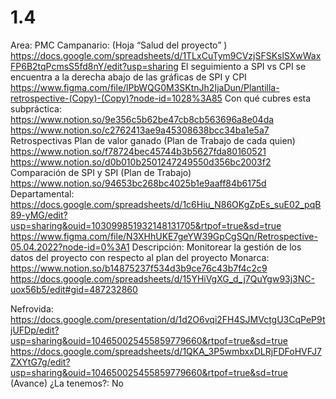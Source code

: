 # 1.4

Area: PMC
Campanario: (Hoja “Salud del proyecto” ) https://docs.google.com/spreadsheets/d/1TLxCuTym9CVzjSFSKslSXwWaxFP6B2tqPcmsS5fd8nY/edit?usp=sharing
El seguimiento a SPI vs CPI se encuentra a la derecha abajo de las gráficas de SPI y CPI
https://www.figma.com/file/lPbWQG0M3SKtnJh2IjaDun/Plantilla-retrospective-(Copy)-(Copy)?node-id=1028%3A85
Con qué cubres esta subpráctica: https://www.notion.so/9e356c5b62be47cb8cb563696a8e04da
https://www.notion.so/c2762413ae9a45308638bcc34ba1e5a7
Retrospectivas
Plan de valor ganado (Plan de Trabajo de cada quien)
https://www.notion.so/f78724bec45744b3b5627fda80160521
https://www.notion.so/d0b010b2501247249550d356bc2003f2
Comparación de SPI y SPI (Plan de Trabajo)
https://www.notion.so/94653bc268bc4025b1e9aaff84b6175d
Departamental: https://docs.google.com/spreadsheets/d/1c6Hiu_N86OKgZpEs_suE02_pqB89-yMG/edit?usp=sharing&ouid=103099851932148131705&rtpof=true&sd=true
https://www.figma.com/file/N3XHhUKE7geYW39GpCgSQn/Retrospective-05.04.2022?node-id=0%3A1
Descripción: Monitorear la gestión de los datos del proyecto con respecto al plan del proyecto
Monarca: https://www.notion.so/b14875237f534d3b9ce76c43b7f4c2c9
https://docs.google.com/spreadsheets/d/15YHiVgXG_d_j7QuYgw93j3NC-uox56b5/edit#gid=487232860

Nefrovida: https://docs.google.com/presentation/d/1d2O6vqi2FH4SJMVctgU3CqPeP9tjUFDp/edit?usp=sharing&ouid=104650025455859779660&rtpof=true&sd=true
https://docs.google.com/spreadsheets/d/1QKA_3P5wmbxxDLRjFDFoHVFJ7ZXYtG7g/edit?usp=sharing&ouid=104650025455859779660&rtpof=true&sd=true (Avance)
¿La tenemos?: No